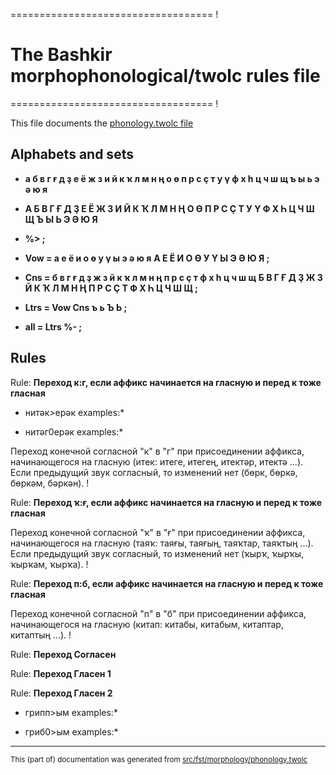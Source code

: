 =================================== !
# The Bashkir morphophonological/twolc rules file 
=================================== !

This file documents the [phonology.twolc file](http://github.com/giellalt/lang-bak/blob/main/src/fst/phonology.twolc) 

## Alphabets and sets

* **а б в г ғ д ҙ е ё ж з и й к ҡ л м н ң о ө п р с ҫ т у ү ф х һ ц ч ш щ ъ ы ь э ә ю я** 
* **А Б В Г Ғ Д Ҙ Е Ё Ж З И Й К Ҡ Л М Н Ң О Ө П Р С Ҫ Т У Ү Ф Х Һ Ц Ч Ш Щ Ъ Ы Ь Э Ә Ю Я** 
* **%> ;** 

* **Vow = а е ё и о ө у ү ы э ә ю я** 
 **А Е Ё И О Ө У Ү Ы Э Ә Ю Я ;** 
* **Cns = б в г ғ д ҙ ж з й к ҡ л м н ң п р с ҫ т ф х һ ц ч ш щ** 
 **Б В Г Ғ Д Ҙ Ж З Й К Ҡ Л М Н Ң П Р С Ҫ Т Ф Х Һ Ц Ч Ш Щ ;** 
* **Ltrs = Vow Cns ъ ь Ъ Ь ;** 
* **all = Ltrs %- ;** 

## Rules 

Rule: **Переход к:г, если аффикс начинается на гласную и перед к тоже гласная**

* нитәк>ерәк examples:*

* нитәг0ерәк examples:*

Переход конечной согласной "к" в "г" при присоединении аффикса, начинающегося на гласную (итек: итеге, итегең, итектәр, итектә ...). Если предыдущий звук согласный, то изменений нет (бөрк, бөркә, бөркәм, бәркән). !

Rule: **Переход ҡ:ғ, если аффикс начинается на гласную и перед к тоже гласная**

Переход конечной согласной "ҡ" в "ғ" при присоединении аффикса, начинающегося на гласную (таяҡ: таяғы, таяғың, таяҡтар, таяҡтың ...). Если предыдущий звук согласный, то изменений нет (ҡырҡ, ҡырҡы, ҡырҡам, ҡырҡа). !

Rule: **Переход п:б, если аффикс начинается на гласную и перед к тоже гласная**

Переход конечной согласной "п" в "б" при присоединении аффикса, начинающегося на гласную (китап: китабы, китабым, китаптар, китаптың ...). !

Rule: **Переход Согласен**

Rule: **Переход Гласен 1**

Rule: **Переход Гласен 2**

* грипп>ым examples:*

* гриб0>ым examples:*

* * *

<small>This (part of) documentation was generated from [src/fst/morphology/phonology.twolc](https://github.com/giellalt/lang-bak/blob/main/src/fst/morphology/phonology.twolc)</small>
